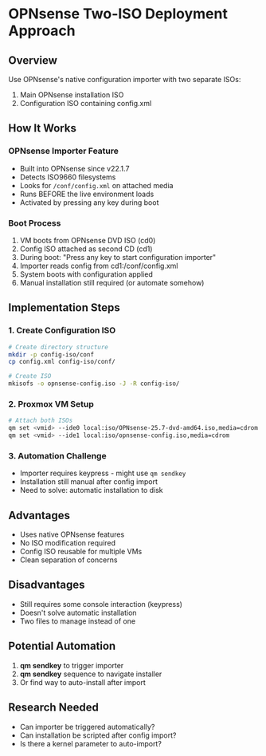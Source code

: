 # OPNsense Two-ISO Deployment Approach

## Overview
Use OPNsense's native configuration importer with two separate ISOs:
1. Main OPNsense installation ISO
2. Configuration ISO containing config.xml

## How It Works

### OPNsense Importer Feature
- Built into OPNsense since v22.1.7
- Detects ISO9660 filesystems
- Looks for `/conf/config.xml` on attached media
- Runs BEFORE the live environment loads
- Activated by pressing any key during boot

### Boot Process
1. VM boots from OPNsense DVD ISO (cd0)
2. Config ISO attached as second CD (cd1)
3. During boot: "Press any key to start configuration importer"
4. Importer reads config from cd1:/conf/config.xml
5. System boots with configuration applied
6. Manual installation still required (or automate somehow)

## Implementation Steps

### 1. Create Configuration ISO
```bash
# Create directory structure
mkdir -p config-iso/conf
cp config.xml config-iso/conf/

# Create ISO
mkisofs -o opnsense-config.iso -J -R config-iso/
```

### 2. Proxmox VM Setup
```bash
# Attach both ISOs
qm set <vmid> --ide0 local:iso/OPNsense-25.7-dvd-amd64.iso,media=cdrom
qm set <vmid> --ide1 local:iso/opnsense-config.iso,media=cdrom
```

### 3. Automation Challenge
- Importer requires keypress - might use `qm sendkey`
- Installation still manual after config import
- Need to solve: automatic installation to disk

## Advantages
- Uses native OPNsense features
- No ISO modification required
- Config ISO reusable for multiple VMs
- Clean separation of concerns

## Disadvantages
- Still requires some console interaction (keypress)
- Doesn't solve automatic installation
- Two files to manage instead of one

## Potential Automation
1. **qm sendkey** to trigger importer
2. **qm sendkey** sequence to navigate installer
3. Or find way to auto-install after import

## Research Needed
- Can importer be triggered automatically?
- Can installation be scripted after config import?
- Is there a kernel parameter to auto-import?